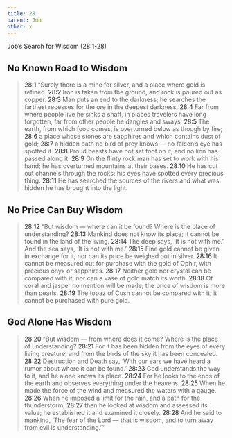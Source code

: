```yaml
---
title: 28
parent: Job
other: x
---
```



Job’s Search for Wisdom (<a name="28:1">28:1</a>-28)

## No Known Road to Wisdom 

> <a name="28:1">28:1</a> “Surely there is a mine for silver,
> and a place where gold is refined.
> <a name="28:2">28:2</a> Iron is taken from the ground,
> and rock is poured out as copper.
> <a name="28:3">28:3</a> Man puts an end to the darkness;
> he searches the farthest recesses
> for the ore in the deepest darkness.
> <a name="28:4">28:4</a> Far from where people live he sinks a shaft,
> in places travelers have long forgotten,
> far from other people he dangles and sways.
> <a name="28:5">28:5</a> The earth, from which food comes,
> is overturned below as though by fire;
> <a name="28:6">28:6</a> a place whose stones are sapphires
> and which contains dust of gold;
> <a name="28:7">28:7</a> a hidden path no bird of prey knows — 
> no falcon’s eye has spotted it.
> <a name="28:8">28:8</a> Proud beasts have not set foot on it,
> and no lion has passed along it.
> <a name="28:9">28:9</a> On the flinty rock man has set to work with his hand;
> he has overturned mountains at their bases.
> <a name="28:10">28:10</a> He has cut out channels through the rocks;
> his eyes have spotted every precious thing.
> <a name="28:11">28:11</a> He has searched the sources of the rivers
> and what was hidden he has brought into the light.

## No Price Can Buy Wisdom

> <a name="28:12">28:12</a> “But wisdom — where can it be found?
> Where is the place of understanding?
> <a name="28:13">28:13</a> Mankind does not know its place;
> it cannot be found in the land of the living.
> <a name="28:14">28:14</a> The deep says, ‘It is not with me.’
> And the sea says, ‘It is not with me.’
> <a name="28:15">28:15</a> Fine gold cannot be given in exchange for it,
> nor can its price be weighed out in silver.
> <a name="28:16">28:16</a> It cannot be measured out for purchase with the gold of Ophir,
> with precious onyx or sapphires.
> <a name="28:17">28:17</a> Neither gold nor crystal can be compared with it,
> nor can a vase of gold match its worth.
> <a name="28:18">28:18</a> Of coral and jasper no mention will be made;
> the price of wisdom is more than pearls.
> <a name="28:19">28:19</a> The topaz of Cush cannot be compared with it;
> it cannot be purchased with pure gold.

## God Alone Has Wisdom

> <a name="28:20">28:20</a> “But wisdom — from where does it come?
> Where is the place of understanding?
> <a name="28:21">28:21</a> For it has been hidden
> from the eyes of every living creature,
> and from the birds of the sky it has been concealed.
> <a name="28:22">28:22</a> Destruction and Death say,
> ‘With our ears we have heard a rumor about where it can be found.’
> <a name="28:23">28:23</a> God understands the way to it,
> and he alone knows its place.
> <a name="28:24">28:24</a> For he looks to the ends of the earth
> and observes everything under the heavens.
> <a name="28:25">28:25</a> When he made the force of the wind
> and measured the waters with a gauge.
> <a name="28:26">28:26</a> When he imposed a limit for the rain,
> and a path for the thunderstorm,
> <a name="28:27">28:27</a> then he looked at wisdom and assessed its value;
> he established it and examined it closely.
> <a name="28:28">28:28</a> And he said to mankind,
> ‘The fear of the Lord — that is wisdom,
> and to turn away from evil is understanding.’”